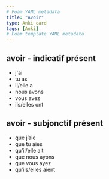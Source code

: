 ```yaml
---
# Foam YAML metadata
title: "Avoir"
type: Anki card
tags: [Anki]
# Foam template YAML metadata
---
```


## avoir - indicatif présent

- j'ai
- tu as
- il/elle a
- nous avons
- vous avez
- ils/elles ont

## avoir - subjonctif présent

- que j’aie
- que tu aies
- qu’il/elle ait
- que nous ayons
- que vous ayez
- qu’ils/elles aient
